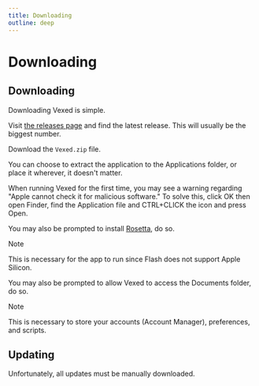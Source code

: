 ```yaml
---
title: Downloading
outline: deep
---
```


# Downloading

## Downloading

Downloading Vexed is simple.

Visit [the releases page](https://github.com/toommyliu/vexed/releases) and find the latest release. This will usually be the biggest number.

Download the `Vexed.zip` file.

You can choose to extract the application to the Applications folder, or place it wherever, it doesn't matter.

When running Vexed for the first time, you may see a warning regarding "Apple cannot check it for malicious software." To solve this, click OK then open Finder, find the Application file and CTRL+CLICK the icon and press Open.

You may also be prompted to install [Rosetta](https://support.apple.com/en-us/102527), do so.

> [!NOTE]
> This is necessary for the app to run since Flash does not support Apple Silicon.


You may also be prompted to allow Vexed to access the Documents folder, do so.

> [!NOTE]
This is necessary to store your accounts (Account Manager), preferences, and scripts.
>

## Updating

Unfortunately, all updates must be manually downloaded.
